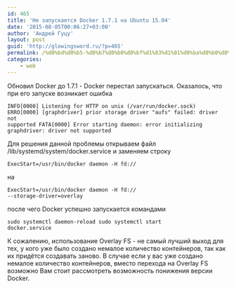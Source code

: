 ```yaml
---
id: 465
title: 'Не запускается Docker 1.7.1 на Ubuntu 15.04'
date: '2015-08-05T00:06:27+03:00'
author: 'Андрей Гуцу'
layout: post
guid: 'http://glowingsword.ru/?p=465'
permalink: /%d0%bd%d0%b5-%d0%b7%d0%b0%d0%bf%d1%83%d1%81%d0%ba%d0%b0%d0%b5%d1%82%d1%81%d1%8f-docker-1-7-1-%d0%bd%d0%b0-ubuntu-15-04/
categories:
    - web
---
```


Обновил Docker до 1.7.1 - Docker перестал запускаться. Оказалось, что при его запуске возникает ошибка

<code>INFO[0000] Listening for HTTP on unix (/var/run/docker.sock)
ERRO[0000] [graphdriver] prior storage driver "aufs" failed: driver not supported
FATA[0000] Error starting daemon: error initializing graphdriver: driver not supported </code>

Для решения данной проблемы открываем файл /lib/systemd/system/docker.service и заменяем строку

<code>ExecStart=/usr/bin/docker daemon -H fd://</code>

на

<code>ExecStart=/usr/bin/docker daemon -H fd:// --storage-driver=overlay</code>

после чего Docker успешно запускается командами

<code>sudo systemctl daemon-reload
sudo systemctl start docker.service</code>

К сожалению, использование Overlay FS - не самый лучший выход для тех, у кого уже было создано немалое количество контейнеров, так как их придётся создавать заново. В случае если у вас уже создано немалое количество контейнеров, вместо перехода на Overlay FS возможно Вам стоит рассмотреть возможность понижения версии Docker.